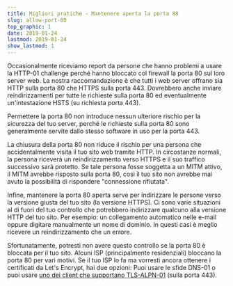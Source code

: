 ```yaml
---
title: Migliori pratiche - Mantenere aperta la porta 80
slug: allow-port-80
top_graphic: 1
date: 2019-01-24
lastmod: 2019-01-24
show_lastmod: 1
---
```



Occasionalmente riceviamo report da persone che hanno problemi a usare la HTTP-01 challenge perché hanno bloccato col firewall la porta 80 sul loro server web. La nostra raccomandazione è che tutti i web server offrano sia HTTP sulla porta 80 che HTTPS sulla porta 443. Dovrebbero anche inviare reindirizzamenti per tutte le richieste sulla porta 80 ed eventualmente un'intestazione HSTS (su richiesta porta 443).

Permettere la porta 80 non introduce nessun ulteriore rischio per la sicurezza del tuo server, perché le richieste sulla porta 80 sono generalmente servite dallo stesso software in uso per la porta 443.

La chiusura della porta 80 non riduce il rischio per una persona che accidentalmente visita il tuo sito web tramite HTTP. In circostanze normali, la persona riceverà un reindirizzamento verso HTTPS e il suo traffico successivo sarà protetto. Se tale persona fosse soggetta a un MITM attivo, il MITM avrebbe risposto sulla porta 80, così il tuo sito non avrebbe mai avuto la possibilità di rispondere "connessione rifiutata".

Infine, mantenere la porta 80 aperta serve per indirizzare le persone verso la versione giusta del tuo sito (la versione HTTPS). Ci sono varie situazioni al di fuori del tuo controllo che potrebbero indirizzare qualcuno alla versione HTTP del tuo sito. Per esempio: un collegamento automatico nelle e-mail oppure digitare manualmente un nome di dominio. In questi casi è meglio ricevere un reindirizzamento che un errore.

Sfortunatamente, potresti non avere questo controllo se la porta 80 è bloccata per il tuo sito. Alcuni ISP (principalmente residenziali) bloccano la porta 80 per vari motivi. Se il tuo ISP lo fa ma vorresti ancora ottenere i certificati da Let's Encrypt, hai due opzioni: Puoi usare le sfide DNS-01 o puoi usare [uno dei client che supportano TLS-ALPN-01](https://community.letsencrypt.org/t/which-client-support-tls-alpn-challenge/75859/2) (sulla porta 443).
